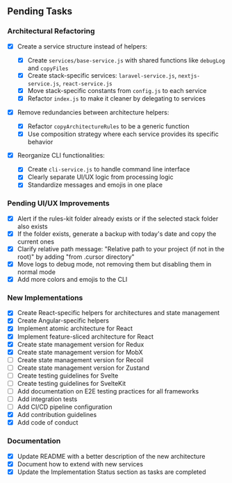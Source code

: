 ## Pending Tasks

### Architectural Refactoring

-   [x] Create a service structure instead of helpers:

    -   [x] Create `services/base-service.js` with shared functions like `debugLog` and `copyFiles`
    -   [x] Create stack-specific services: `laravel-service.js`, `nextjs-service.js`, `react-service.js`
    -   [x] Move stack-specific constants from `config.js` to each service
    -   [x] Refactor `index.js` to make it cleaner by delegating to services

-   [x] Remove redundancies between architecture helpers:

    -   [x] Refactor `copyArchitectureRules` to be a generic function
    -   [x] Use composition strategy where each service provides its specific behavior

-   [x] Reorganize CLI functionalities:
    -   [x] Create `cli-service.js` to handle command line interface
    -   [x] Clearly separate UI/UX logic from processing logic
    -   [x] Standardize messages and emojis in one place

### Pending UI/UX Improvements

-   [x] Alert if the rules-kit folder already exists or if the selected stack folder also exists
-   [x] If the folder exists, generate a backup with today's date and copy the current ones
-   [x] Clarify relative path message: "Relative path to your project (if not in the root)" by adding "from .cursor directory"
-   [x] Move logs to debug mode, not removing them but disabling them in normal mode
-   [x] Add more colors and emojis to the CLI

### New Implementations

-   [x] Create React-specific helpers for architectures and state management
-   [x] Create Angular-specific helpers
-   [x] Implement atomic architecture for React
-   [x] Implement feature-sliced architecture for React
-   [x] Create state management version for Redux
-   [x] Create state management version for MobX
-   [ ] Create state management version for Recoil
-   [ ] Create state management version for Zustand
-   [ ] Create testing guidelines for Svelte
-   [ ] Create testing guidelines for SvelteKit
-   [ ] Add documentation on E2E testing practices for all frameworks
-   [ ] Add integration tests
-   [ ] Add CI/CD pipeline configuration
-   [x] Add contribution guidelines
-   [x] Add code of conduct

### Documentation

-   [x] Update README with a better description of the new architecture
-   [x] Document how to extend with new services
-   [x] Update the Implementation Status section as tasks are completed
